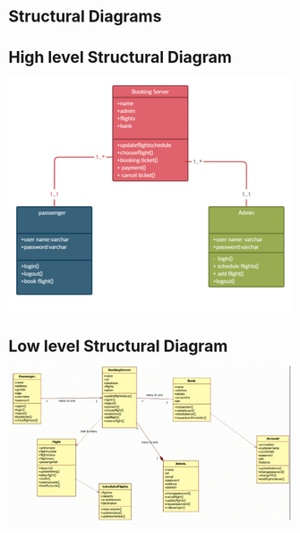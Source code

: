 # Structural Diagrams

# High level Structural Diagram
![hlsd](https://github.com/RajashekerEajjagiri/Airlines_Reservation-System/blob/eee5741222769f75bb0f138d046705393fe4a042/2_Architecture/Structural/classH.jpg)

# Low level Structural Diagram
![llsd](https://github.com/RajashekerEajjagiri/Airlines_Reservation-System/blob/c3d02099421c2dd647ad5a3db223a23ed96cd2c4/2_Architecture/Structural/classL.jpeg)
